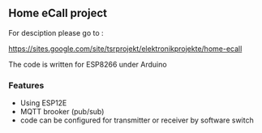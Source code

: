 ## Home eCall project


For desciption please go to :

https://sites.google.com/site/tsrprojekt/elektronikprojekte/home-ecall

The code is written for ESP8266 under Arduino

### Features

* Using ESP12E 
* MQTT brooker (pub/sub)
* code can be configured for transmitter or receiver by software switch
